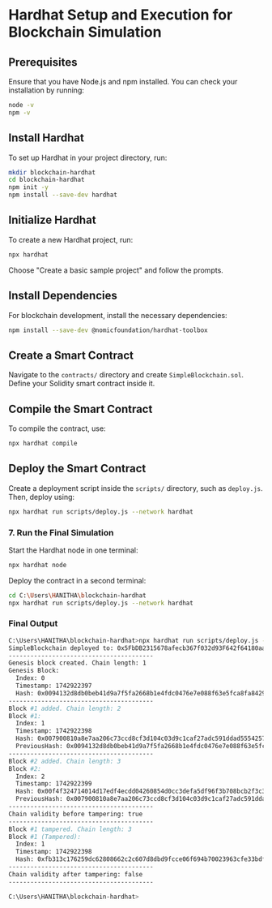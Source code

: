 # Hardhat Setup and Execution for Blockchain Simulation

## Prerequisites
Ensure that you have Node.js and npm installed. You can check your installation by running:
```sh
node -v
npm -v
```

## Install Hardhat
To set up Hardhat in your project directory, run:
```sh
mkdir blockchain-hardhat
cd blockchain-hardhat
npm init -y
npm install --save-dev hardhat
```

## Initialize Hardhat
To create a new Hardhat project, run:
```sh
npx hardhat
```
Choose "Create a basic sample project" and follow the prompts.

## Install Dependencies
For blockchain development, install the necessary dependencies:
```sh
npm install --save-dev @nomicfoundation/hardhat-toolbox
```

## Create a Smart Contract
Navigate to the `contracts/` directory and create `SimpleBlockchain.sol`. Define your Solidity smart contract inside it.

## Compile the Smart Contract
To compile the contract, use:
```sh
npx hardhat compile
```

## Deploy the Smart Contract
Create a deployment script inside the `scripts/` directory, such as `deploy.js`. Then, deploy using:
```sh
npx hardhat run scripts/deploy.js --network hardhat
```
### 7. Run the Final Simulation
Start the Hardhat node in one terminal:
```bash
npx hardhat node
```
Deploy the contract in a second terminal:
```bash
cd C:\Users\HANITHA\blockchain-hardhat
npx hardhat run scripts/deploy.js --network hardhat
```

### Final Output
```sh
C:\Users\HANITHA\blockchain-hardhat>npx hardhat run scripts/deploy.js --network hardhat
SimpleBlockchain deployed to: 0x5FbDB2315678afecb367f032d93F642f64180aa3
----------------------------------------
Genesis block created. Chain length: 1
Genesis Block:
  Index: 0
  Timestamp: 1742922397
  Hash: 0x0094132d8db0beb41d9a7f5fa2668b1e4fdc0476e7e088f63e5fca8fa8429e02
----------------------------------------
Block #1 added. Chain length: 2
Block #1:
  Index: 1
  Timestamp: 1742922398
  Hash: 0x007900810a8e7aa206c73ccd8cf3d104c03d9c1caf27adc591ddad5554257bf2
  PreviousHash: 0x0094132d8db0beb41d9a7f5fa2668b1e4fdc0476e7e088f63e5fca8fa8429e02
----------------------------------------
Block #2 added. Chain length: 3
Block #2:
  Index: 2
  Timestamp: 1742922399
  Hash: 0x00f4f324714014d17edf4ecdd04260854d0cc3defa5df96f3b708bcb2f3c3f0f
  PreviousHash: 0x007900810a8e7aa206c73ccd8cf3d104c03d9c1caf27adc591ddad5554257bf2
----------------------------------------
Chain validity before tampering: true
----------------------------------------
Block #1 tampered. Chain length: 3
Block #1 (Tampered):
  Index: 1
  Timestamp: 1742922398
  Hash: 0xfb313c176259dc62808662c2c607d8dbd9fcce06f694b70023963cfe33bdfade
----------------------------------------
Chain validity after tampering: false
----------------------------------------

C:\Users\HANITHA\blockchain-hardhat>
```

